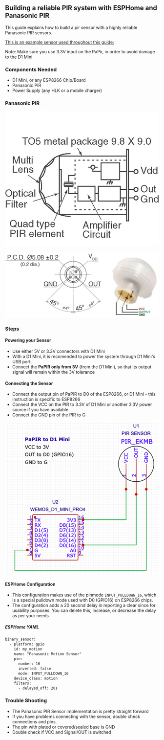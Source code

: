 ## Building a reliable PIR system with ESPHome and Panasonic PIR

This guide explains how to build a pir sensor with a highly reliable Panasonic PIR sensors. 

[This is an example sensor used throughout this guide:](https://robu.in/product/panasonic-pir-passive-infrared-motion-sensor/)

Note: Make sure you use 3.3V input on the PaPir, in order to avoid damage to the D1 Mini


### Components Needed
- D1 Mini, or any ESP8266 Chip/Board
- Panasonic PIR
- Power Supply (any HLK or a mobile charger)

### Panasonic PIR
![Panasonic PIR Image](../Panasonic%20PIR/images/papir-schematic.jpg "Panasonic PIR Schematic")

![Panasonic PIR Pinout](../Panasonic%20PIR/images/papir-pinout.jpg "Panasonic PIR Pinout")


### Steps

#### Powering your Sensor
- Use either 5V or 3.3V connectors with D1 Mini
- With a D1 Mini, it is recomended to power the system through D1 Mini's USB port. 
- Connect the **PaPIR only from 3V** (from the D1 Mini), so that its output signal will remain within the 3V tolerance

#### Connecting the Sensor
- Connect the output pin of PaPIR to D0 of the ESP8266, or D1 Mini - this instruction is specific to ESP8266
- Connect the VCC on the PIR to 3.3V of D1 Mini or another 3.3V power source if you have available
- Connect the GND pin of the PIR to G

![Panasonic PIR Circuit Diagram](../Panasonic%20PIR/images/papir-circuit-diagram.png "Panasonic PIR Circuit Diagram")


#### ESPHome Configuration

- This configuration makes use of the pinmode ``INPUT_PULLDOWN_16``, which is a special pulldown mode used with D0 (GPIO16) on ESP8266 chips.
- The configuration adds a 20 second delay in reporting a clear since for usability purposes. You can delete this, increase, or decrease the delay as per your needs

##### *ESPHome YAML*
```
binary_sensor:
  - platform: gpio
    id: my_motion
    name: "Panasonic Motion Sensor"
    pin:
      number: 16
      inverted: false
      mode: INPUT_PULLDOWN_16
    device_class: motion
    filters:
      - delayed_off: 20s
```


### Trouble Shooting
- The Panasonic PIR Sensor implementation is pretty straight forward
- If you have problems connecting with the sensor, double check connections and pins. 
- The pin with plated or covered/sealed base is GND
- Double check if VCC and Signal/OUT is switched

